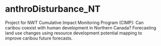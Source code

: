 # anthroDisturbance_NT
Project for NWT Cumulative Impact Monitoring Program (CIMP): Can caribou coexist with human development in Northern Canada? Forecasting land use changes using resource development potential mapping to improve caribou future forecasts.

